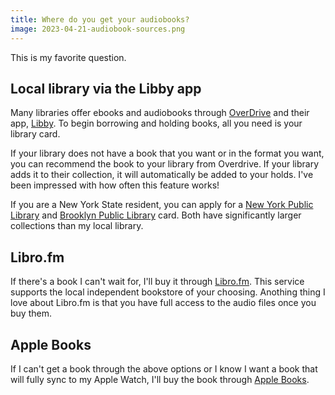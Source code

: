 ```yaml
---
title: Where do you get your audiobooks?
image: 2023-04-21-audiobook-sources.png
---
```


This is my favorite question.

## Local library via the Libby app

Many libraries offer ebooks and audiobooks through [OverDrive](https://www.overdrive.com/) and their app, [Libby](https://libbyapp.com/shelf). To begin borrowing and holding books, all you need is your library card.

If your library does not have a book that you want or in the format you want, you can recommend the book to your library from Overdrive. If your library adds it to their collection, it will automatically be added to your holds. I've been impressed with how often this feature works!

If you are a New York State resident, you can apply for a [New York Public Library](https://www.nypl.org/help/library-card/terms-conditions) and [Brooklyn Public Library](https://www.bklynlibrary.org/use-the-library/ecard-faqs) card. Both have significantly larger collections than my local library.

## Libro.fm

If there's a book I can't wait for, I'll buy it through [Libro.fm](https://libro.fm/). This service supports the local independent bookstore of your choosing. Anothing thing I love about Libro.fm is that you have full access to the audio files once you buy them.

## Apple Books

If I can't get a book through the above options or I know I want a book that will fully sync to my Apple Watch, I'll buy the book through [Apple Books](https://www.apple.com/apple-books/).
